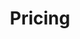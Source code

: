 ---
layout: coming_soon
nav_order: 15
title: Pricing
description: Pricing for machine translation
---